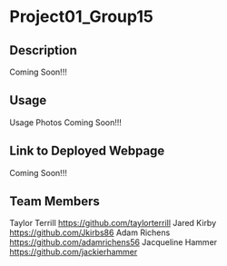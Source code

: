 # Project01_Group15

## Description

Coming Soon!!!

## Usage

Usage Photos Coming Soon!!!

## Link to Deployed Webpage

Coming Soon!!!

## Team Members

Taylor Terrill https://github.com/taylorterrill
Jared Kirby https://github.com/Jkirbs86
Adam Richens https://github.com/adamrichens56
Jacqueline Hammer https://github.com/jackierhammer
